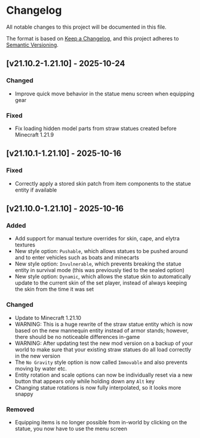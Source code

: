 # Changelog

All notable changes to this project will be documented in this file.

The format is based on [Keep a Changelog](https://keepachangelog.com/en/1.1.0/),
and this project adheres to [Semantic Versioning](https://semver.org/spec/v2.0.0.html).

## [v21.10.2-1.21.10] - 2025-10-24

### Changed

- Improve quick move behavior in the statue menu screen when equipping gear

### Fixed

- Fix loading hidden model parts from straw statues created before Minecraft 1.21.9

## [v21.10.1-1.21.10] - 2025-10-16

### Fixed

- Correctly apply a stored skin patch from item components to the statue entity if available

## [v21.10.0-1.21.10] - 2025-10-16

### Added

- Add support for manual texture overrides for skin, cape, and elytra textures
- New style option: `Pushable`, which allows statues to be pushed around and to enter vehicles such as boats and
  minecarts
- New style option: `Invulnerable`, which prevents breaking the statue entity in survival mode (this was previously tied
  to the sealed option)
- New style option: `Dynamic`, which allows the statue skin to automatically update to the current skin of the set
  player, instead of always keeping the skin from the time it was set

### Changed

- Update to Minecraft 1.21.10
- WARNING: This is a huge rewrite of the straw statue entity which is now based on the new mannequin entity instead of
  armor stands; however, there should be no noticeable differences in-game
- WARNING: After updating test the new mod version on a backup of your world to make sure that your existing straw
  statues do all load correctly in the new version
- The `No Gravity` style option is now called `Immovable` and also prevents moving by water etc.
- Entity rotation and scale options can now be individually reset via a new button that appears only while holding down
  any `Alt` key
- Changing statue rotations is now fully interpolated, so it looks more snappy

### Removed

- Equipping items is no longer possible from in-world by clicking on the statue, you now have to use the menu screen
